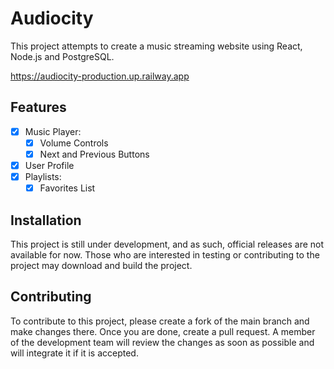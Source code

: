 # Audiocity

This project attempts to create a music streaming website using React, Node.js and PostgreSQL.

https://audiocity-production.up.railway.app

## Features

- [x] Music Player:
  - [x] Volume Controls
  - [x] Next and Previous Buttons
- [x] User Profile
- [x] Playlists:
  - [x] Favorites List

## Installation

This project is still under development, and as such, official releases are not available for now. Those who are interested in testing or contributing to the project may download and build the project.

## Contributing

To contribute to this project, please create a fork of the main branch and make changes there. Once you are done, create a pull request. A member of the development team will review the changes as soon as possible and will integrate it if it is accepted.
